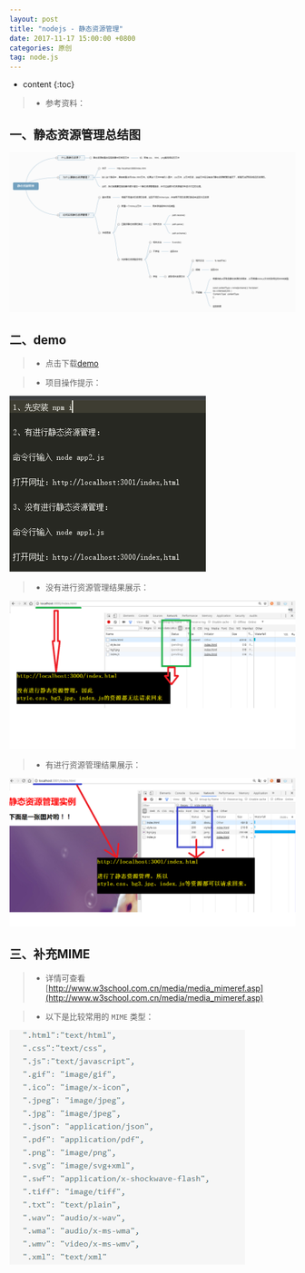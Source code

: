 ```yaml
---
layout: post
title: "nodejs - 静态资源管理"
date: 2017-11-17 15:00:00 +0800 
categories: 原创
tag: node.js
---
```

* content
{:toc}

> * 参考资料：

<!-- more -->



## 一、静态资源管理总结图

![static](/styles/images/nodejs/staticResources/staticResources-01.png)

## 二、demo

> * 点击下载[demo](/effects/demo/nodejs/staticResources/staticResources.zip)

> * 项目操作提示：

![static](/styles/images/nodejs/staticResources/staticResources-04.png)

> * 没有进行资源管理结果展示：

![static](/styles/images/nodejs/staticResources/staticResources-02.png)

> * 有进行资源管理结果展示：

![static](/styles/images/nodejs/staticResources/staticResources-03.png)

## 三、补充MIME

> * 详情可查看[http://www.w3school.com.cn/media/media_mimeref.asp](http://www.w3school.com.cn/media/media_mimeref.asp)

> * 以下是比较常用的 `MIME` 类型：

![static](/styles/images/nodejs/staticResources/staticResources-05.png)


